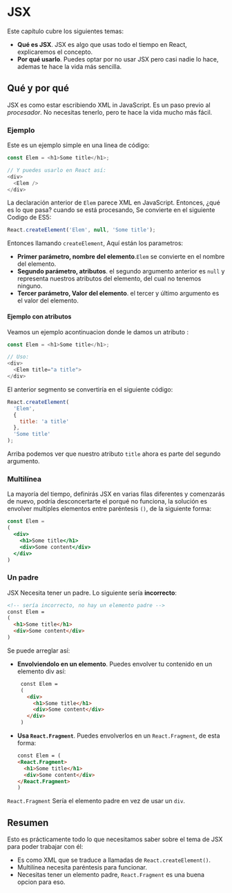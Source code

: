 # JSX

Este capítulo cubre los siguientes temas:

- **Qué es JSX**. JSX es algo que usas todo el tiempo en React, explicaremos el concepto.
- **Por qué usarlo**. Puedes optar por no usar JSX pero casi nadie lo hace, ademas te hace la vida más sencilla.

## Qué y por qué

JSX es como estar escribiendo XML in JavaScript. Es un paso previo al _procesador_. No necesitas tenerlo, pero te hace la vida mucho más fácil.

### Ejemplo 

Este es un ejemplo simple en una linea de código:

```js
const Elem = <h1>Some title</h1>;

// Y puedes usarlo en React así:
<div>
  <Elem />
</div>
```

La declaración anterior de `Elem` parece XML en JavaScript. Entonces, ¿qué es lo que pasa? cuando se está procesando, Se convierte en el siguiente Codigo de ES5:

```js
React.createElement('Elem', null, 'Some title');
```

Entonces llamando `createElement`, Aquí están los parametros:

- **Primer parámetro, nombre del elemento**.`Elem` se convierte en el nombre del elemento.
- **Segundo parámetro, atributos**. el segundo argumento anterior es `null` y representa nuestros atributos del elemento, del cual no tenemos ninguno.
- **Tercer parámetro, Valor del elemento**. el tercer y último argumento es el valor del elemento.

#### Ejemplo con atributos

Veamos un ejemplo acontinuacion donde le damos un atributo :

```js
const Elem = <h1>Some title</h1>;

// Uso:
<div>
  <Elem title="a title">
</div>
```

El anterior segmento se convertiría en el siguiente código:

```js
React.createElement(
  'Elem', 
  { 
    title: 'a title' 
  }, 
  'Some title'
);
```

Arriba podemos ver que nuestro atributo `title` ahora es parte del segundo argumento.

### Multilínea

La mayoría del tiempo, definirás JSX en varias filas diferentes y comenzarás de nuevo, podría desconcertarte el porqué no funciona,
la solución es envolver multiples elementos entre paréntesis `()`, de la siguiente forma:

```jsx
const Elem =
(
  <div>
    <h1>Some title</h1>
    <div>Some content</div>
  </div>
)
```

### Un padre

JSX Necesita tener un padre. Lo siguiente sería **incorrecto**:

```html
<!-- sería incorrecto, no hay un elemento padre -->
const Elem =
(
  <h1>Some title</h1>
  <div>Some content</div>
)
```

Se puede arreglar así:

- **Envolviendolo en un elemento**. Puedes envolver tu contenido en un elemento div así:

   ```html
    const Elem =
    (
      <div>
        <h1>Some title</h1>
        <div>Some content</div>
      </div>
    )
    ```

- **Usa `React.Fragment`**. Puedes envolverlos en un `React.Fragment`, de esta forma:

    ```html
    const Elem = (
    <React.Fragment>
      <h1>Some title</h1>
      <div>Some content</div>
    </React.Fragment>
    )
    ```

`React.Fragment` Sería el elemento padre en vez de usar un `div`.

## Resumen

Esto es prácticamente todo lo que necesitamos saber sobre el tema de JSX para poder trabajar con él:

- Es como XML que se traduce a llamadas de `React.createElement()`.
- Multilínea necesita paréntesis para funcionar.
- Necesitas tener un elemento padre, `React.Fragment` es una buena opcion para eso.
